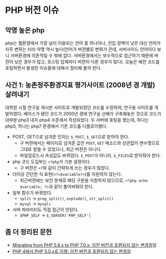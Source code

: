 # PHP 버전 이슈

## 악명 높은 php

php는 웹환경에서 가장 널리 이용되는 언어 중 하나이나, 진입 장벽이 낮은 대신 언어가 자주 변하는 터라 악명 역시 높다(언어가 버젼별로 변화가 큰데, 서버사이드 언어이다 보니 서버환경에 의존적일 수 밖에 없다. 서버환경에서는 보수적으로 접근하기 때문에 버전이 낮은 경우가 많고, 호스팅 업체마다 버젼이 다른 경우가 많다). 오늘은 예전 코드를 포팅하면서 발생한 이슈들에 대해서 정리해 볼까 한다.

## 사건 1: 농촌정주환경지표 평가사이트 (2008년 경 개발) 살려내기

대학원 시절 연구실 게시판 사이트로 개발되었던 코드를 수정하여, 연구용 사이트를 개발하였다.
베이스가 됐던 코드가 2000년 경에 연구실 선배가 구축해놓은 것으로 코드가 대부분 php3 내지 php4 수준에서 작성되었다.
두 서버에 포팅을 했는데, 하나는 php5, 하나는 php7 환경에서 기존 코드를 디플로이했다.

* POST, GET으로 넘겨준 인자는 `$_POST`, `$_GET`으로 받아야 한다.
  * 구 버젼에서는 페이지로 넘겨준 값은 `POST`, `GET` 메소드와 상관없이 변수명으로 그대로 받을 수 있었으나, 최근 버젼은 아니다.
  * 파일업로드시 속성값도 바뀌었다. `$_POST`가 아니라, `$_FILES`로 받아줘야 한다.
* php 코드 도입부는 `<?php`가 기본 설정이다.
  * 구 버젼은 `<?`와 같이 간략하게 쓰는 경우가 많았다.
* 더이상 간단한 식 표현(`<?=$variable?>`)를 지원하지 않는다.
  * 최근버젼에는 보안 문제로 해당 구분을 지원하지 않으므로, `<?php echo $variable; ?>`과 같이 풀어써줘야 한다.
* 일부 함수가 바뀌었다.
  * `split` -> `preg_split()`, `explode()`, `str_split()`
  * `mysql` -> `mysqli`
* 서버 파라미터도 직접 접근이 안된다.
  * `$PHP_SELF` -> `$_SERVER['PHP_SELF']`

## 좀 더 정리된 문헌

* [Migrating from PHP 5.6.x to PHP 7.0.x: 이전 버전과 호환되지 않는 변경점](http://php.net/manual/kr/migration70.incompatible.php)점
* [PHP 4에서 PHP 5.0.x로 이행: 이전 버전과 호환되지 않는 변경점](http://php.net/manual/kr/migration5.incompatible.php)